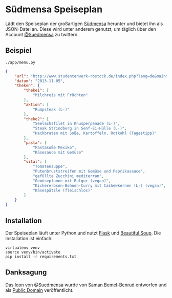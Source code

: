 # Südmensa Speiseplan

Lädt den Speiseplan der großartigen [Südmensa](http://tinyurl.com/suedmensa) herunter und bietet ihn als JSON-Datei an. Diese wird unter anderem genutzt, um täglich über den Account [@Suedmensa](https://twitter.com/suedmensa) zu twittern.

## Beispiel

    ./app/menu.py

```json
{
    "url": "http://www.studentenwerk-rostock.de/index.php?lang=de&mainmenue=4&submenue=47&type=details&detail1=1&detail2=8451", 
    "datum": "2013-11-05", 
    "theken": {
        "theke1": [
            "Milchreis mit Früchten"
        ], 
        "aktion": [
            "Rumpsteak (L-)"
        ], 
        "theke2": [
            "Seelachsfilet in Knusperpanade (L-)", 
            "Steak Strindberg in Senf-Ei-Hülle (L-)", 
            "Hackbraten mit Soße, Kartoffeln, Rotkohl (Tagestipp)"
        ], 
        "pasta": [
            "Pastasoße Mexiko", 
            "Käsesauce mit Gemüse"
        ], 
        "vital": [
            "Tomatensuppe", 
            "Putenbruststreifen mit Gemüse und Paprikasauce", 
            "gefüllte Zucchini mediterran", 
            "Gemüsepfanne mit Bulgur (vegan)", 
            "Kichererbsen-Bohnen-Curry mit Cashewkernen (L-) (vegan)", 
            "Käsespätzle (fleischlos)"
        ]
    }
}
```

## Installation

Der Speiseplan läuft unter Python und nutzt [Flask](http://flask.pocoo.org) und [Beautiful Soup](http://www.crummy.com/software/BeautifulSoup/). Die Installation ist einfach:

    virtualenv venv
    source venv/bin/activate
    pip install -r requirements.txt

## Danksagung

Das [Icon](http://thenounproject.com/noun/restaurant/#icon-No2392) von [@Suedmensa](https://twitter.com/suedmensa) wurde von [Saman Bemel-Benrud](http://thenounproject.com/samanbb/#) entworfen und als [Public Domain](http://creativecommons.org/publicdomain/zero/1.0/) veröffentlicht.
